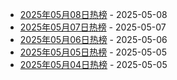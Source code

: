 * [2025年05月08日热榜](https://product-daily.haha.ai/posts/20250508) - 2025-05-08
* [2025年05月07日热榜](https://product-daily.haha.ai/posts/20250507) - 2025-05-07
* [2025年05月06日热榜](https://product-daily.haha.ai/posts/20250506) - 2025-05-06
* [2025年05月05日热榜](https://product-daily.haha.ai/posts/20250505) - 2025-05-05
* [2025年05月04日热榜](https://product-daily.haha.ai/posts/20250504) - 2025-05-05

